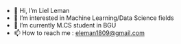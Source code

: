 - 👋 Hi, I’m Liel Leman
- 👀 I’m interested in Machine Learning/Data Science fields
- 🌱 I’m currently M.CS student in BGU
- 📫 How to reach me : eleman1809@gmail.com
